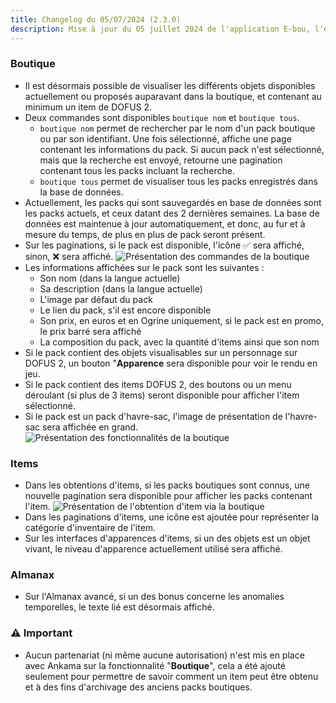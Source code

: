 ```yaml
---
title: Changelog du 05/07/2024 (2.3.0)
description: Mise à jour du 05 juillet 2024 de l'application E-bou, l'encyclopédie DOFUS la plus complète sur Discord.
---
```

### Boutique
- Il est désormais possible de visualiser les différents objets disponibles actuellement ou proposés auparavant dans la boutique, et contenant au minimum un item de DOFUS 2.
- Deux commandes sont disponibles `boutique nom` et `boutique tous`.
  - `boutique nom` permet de rechercher par le nom d'un pack boutique ou par son identifiant. Une fois sélectionné, affiche une page contenant les informations du pack. Si aucun pack n'est sélectionné, mais que la recherche est envoyé, retourne une pagination contenant tous les packs incluant la recherche.
  - `boutique tous` permet de visualiser tous les packs enregistrés dans la base de données.
- Actuellement, les packs qui sont sauvegardés en base de données sont les packs actuels, et ceux datant des 2 dernières semaines. La base de données est maintenue à jour automatiquement, et donc, au fur et à mesure du temps, de plus en plus de pack seront présent.
- Sur les paginations, si le pack est disponible, l'icône ✅ sera affiché, sinon, ❌ sera affiché.
![Présentation des commandes de la boutique](https://faareoh.fr/cdn/Discord_gbI5hcOfKP.gif)
- Les informations affichées sur le pack sont les suivantes :
  - Son nom (dans la langue actuelle)
  - Sa description (dans la langue actuelle)
  - L'image par défaut du pack
  - Le lien du pack, s'il est encore disponible
  - Son prix, en euros et en Ogrine uniquement, si le pack est en promo, le prix barré sera affiché
  - La composition du pack, avec la quantité d'items ainsi que son nom
- Si le pack contient des objets visualisables sur un personnage sur DOFUS 2, un bouton "**Apparence** sera disponible pour voir le rendu en jeu.
- Si le pack contient des items DOFUS 2, des boutons ou un menu déroulant (si plus de 3 items) seront disponible pour afficher l'item sélectionné.
- Si le pack est un pack d'havre-sac, l'image de présentation de l'havre-sac sera affichée en grand.
![Présentation des fonctionnalités de la boutique](https://faareoh.fr/cdn/hhzcIFzLOR.gif)

### Items
- Dans les obtentions d'items, si les packs boutiques sont connus, une nouvelle pagination sera disponible pour afficher les packs contenant l'item. ![Présentation de l'obtention d'item via la boutique](https://faareoh.fr/cdn/Discord_nZhVzt7DH2.gif)
- Dans les paginations d'items, une icône est ajoutée pour représenter la catégorie d'inventaire de l'item.
- Sur les interfaces d'apparences d'items, si un des objets est un objet vivant, le niveau d'apparence actuellement utilisé sera affiché.
### Almanax
- Sur l'Almanax avancé, si un des bonus concerne les anomalies temporelles, le texte lié est désormais affiché.  
### ⚠️ Important
- Aucun partenariat (ni même aucune autorisation) n'est mis en place avec Ankama sur la fonctionnalité "**Boutique**", cela a été ajouté seulement pour permettre de savoir comment un item peut être obtenu et à des fins d'archivage des anciens packs boutiques.